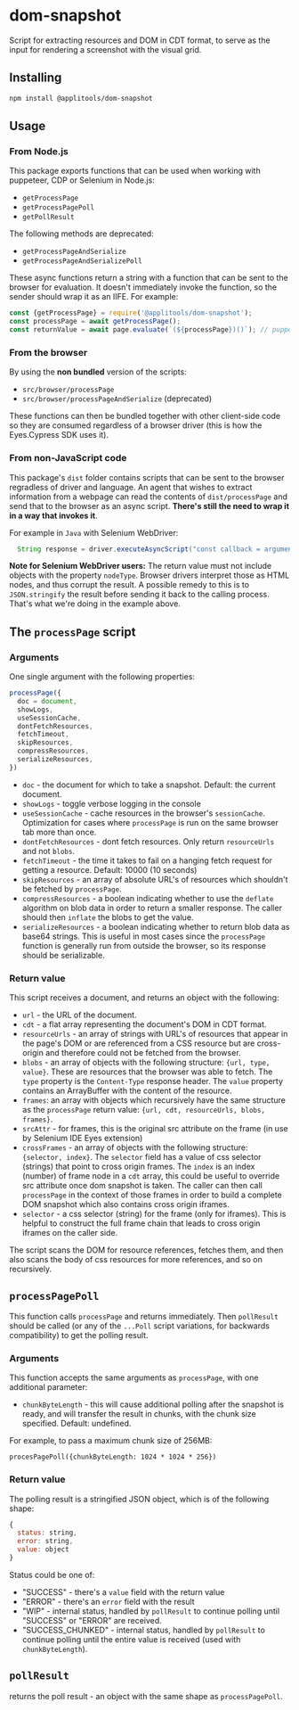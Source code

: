 # dom-snapshot

Script for extracting resources and DOM in CDT format, to serve as the input for rendering a screenshot with the visual grid.

## Installing

```sh
npm install @applitools/dom-snapshot
```

## Usage

### From Node.js

This package exports functions that can be used when working with puppeteer, CDP or Selenium in Node.js:

- `getProcessPage`
- `getProcessPagePoll`
- `getPollResult`

The following methods are deprecated:
- `getProcessPageAndSerialize`
- `getProcessPageAndSerializePoll`

These async functions return a string with a function that can be sent to the browser for evaluation. It doesn't immediately invoke the function, so the sender should wrap it as an IIFE. For example:

```js
const {getProcessPage} = require('@applitools/dom-snapshot');
const processPage = await getProcessPage();
const returnValue = await page.evaluate(`(${processPage})()`); // puppeteer
```

### From the browser

By using the **non bundled** version of the scripts:

- `src/browser/processPage`
- `src/browser/processPageAndSerialize` (deprecated)

These functions can then be bundled together with other client-side code so they are consumed regardless of a browser driver (this is how the Eyes.Cypress SDK uses it).

### From non-JavaScript code

This package's `dist` folder contains scripts that can be sent to the browser regradless of driver and language. An agent that wishes to extract information from a webpage can read the contents of `dist/processPage` and send that to the browser as an async script. **There's still the need to wrap it in a way that invokes it**.

For example in `Java` with Selenium WebDriver:

```java
  String response = driver.executeAsyncScript("const callback = arguments[arguments.length - 1];(" + processPage + ")().then(JSON.stringify).then(callback, function(err) {callback(err.stack || err.toString())})";
```

**Note for Selenium WebDriver users:** The return value must not include objects with the property `nodeType`. Browser drivers interpret those as HTML nodes, and thus corrupt the result. A possible remedy to this is to `JSON.stringify` the result before sending it back to the calling process. That's what we're doing in the example above.

## The `processPage` script

### Arguments

One single argument with the following properties:

```js
processPage({
  doc = document,
  showLogs,
  useSessionCache,
  dontFetchResources,
  fetchTimeout,
  skipResources,
  compressResources,
  serializeResources,
})
```

- `doc` - the document for which to take a snapshot. Default: the current document.
- `showLogs` - toggle verbose logging in the console
- `useSessionCache` - cache resources in the browser's `sessionCache`. Optimization for cases where `processPage` is run on the same browser tab more than once.
- `dontFetchResources` - dont fetch resources. Only return `resourceUrls` and not `blobs`.
- `fetchTimeout` - the time it takes to fail on a hanging fetch request for getting a resource. Default: 10000 (10 seconds)
- `skipResources` - an array of absolute URL's of resources which shouldn't be fetched by `processPage`.
- `compressResources` - a boolean indicating whether to use the `deflate` algorithm on blob data in order to return a smaller response. The caller should then `inflate` the blobs to get the value.
- `serializeResources` - a boolean indicating whether to return blob data as base64 strings. This is useful in most cases since the `processPage` function is generally run from outside the browser, so its response should be serializable.

### Return value

This script receives a document, and returns an object with the following:

- `url` - the URL of the document.
- `cdt` - a flat array representing the document's DOM in CDT format.
- `resourceUrls` - an array of strings with URL's of resources that appear in the page's DOM or are referenced from a CSS resource but are cross-origin and therefore could not be fetched from the browser.
- `blobs` - an array of objects with the following structure: `{url, type, value}`. These are resources that the browser was able to fetch. The `type` property is the `Content-Type` response header. The `value` property contains an ArrayBuffer with the content of the resource.
- `frames`: an array with objects which recursively have the same structure as the `processPage` return value: `{url, cdt, resourceUrls, blobs, frames}`.
- `srcAttr` - for frames, this is the original src attribute on the frame (in use by Selenium IDE Eyes extension)
- `crossFrames` - an array of objects with the following structure: `{selector, index}`. The `selector` field has a value of css selector (strings) that point to cross origin frames. The `index` is an index (number) of frame node in a `cdt` array, this could be useful to override src attribute once dom snapshot is taken. The caller can then call `processPage` in the context of those frames in order to build a complete DOM snapshot which also contains cross origin iframes.
- `selector` - a css selector (string) for the frame (only for iframes). This is helpful to construct the full frame chain that leads to cross origin iframes on the caller side.

The script scans the DOM for resource references, fetches them, and then also scans the body of css resources for more references, and so on recursively.

## `processPagePoll`

This function calls `processPage` and returns immediately. Then `pollResult` should be called (or any of the `...Poll` script variations, for backwards compatibility) to get the polling result.

### Arguments

This function accepts the same arguments as `processPage`, with one additional parameter:

- `chunkByteLength` - this will cause additional polling after the snapshot is ready, and will transfer the result in chunks, with the chunk size specified. Default: undefined.

For example, to pass a maximum chunk size of 256MB:

```
procesPagePoll({chunkByteLength: 1024 * 1024 * 256})
```

### Return value

The polling result is a stringified JSON object, which is of the following shape:

```js
{
  status: string,
  error: string,
  value: object
}
```

Status could be one of:

- "SUCCESS" - there's a `value` field with the return value
- "ERROR" - there's an `error` field with the result
- "WIP" - internal status, handled by `pollResult` to continue polling until "SUCCESS" or "ERROR" are received.
- "SUCCESS_CHUNKED" - internal status, handled by `pollResult` to continue polling until the entire value is received (used with `chunkByteLength`).

## `pollResult`

returns the poll result - an object with the same shape as `processPagePoll`.

